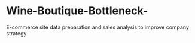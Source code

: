 # Wine-Boutique-Bottleneck-
E-commerce site data preparation and sales analysis to improve company strategy
